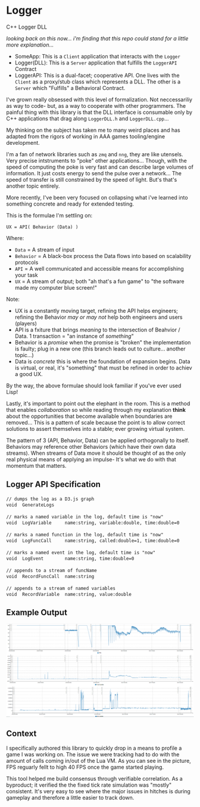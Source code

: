 # Logger
C++ Logger DLL

_looking back on this now... i'm finding that this repo could stand for a little more explanation..._

- SomeApp: This is a `Client` application that interacts with the `Logger`
- Logger(DLL): This is a `Server` application that fulfills the `LoggerAPI` Contract
- LoggerAPI: This is a dual-facet; cooperative API. One lives with the `Client` as a proxy/stub class which represents a DLL. The other is a `Server` which "Fulfills" a Behavioral Contract.

I've grown really obsessed with this level of formalization. Not neccessariliy as way to code- but, as a way to cooperate with other programmers.  The painful thing with this library is that the DLL interface is consumable only by C++ applications that drag along `LoggerDLL.h` and `LoggerDLL.cpp`...

My thinking on the subject has taken me to many weird places and has adapted from the rigors of working in AAA games tooling/engine development.

I'm a fan of network libraries such as `zmq` and `nng`, they are like utensels. Very precise intstruments to "poke" other applications... Though, with the speed of computing the poke is very fast and can describe large volumes of information. It just costs energy to send the pulse over a network... The speed of transfer is still constrained by the speed of light. But's that's another topic entirely.

More recently, I've been very focused on collapsing what i've learned into something concrete and ready for extended testing.

This is the formulae I'm settling on:
  
    UX = API( Behavior (Data) )

Where:
- `Data` = A stream of input
- `Behavior` = A black-box process the Data flows into based on scalability protocols
- `API` = A well communicated and accessible means for accomplishing your task
- `UX` = A stream of output; both "ah that's a fun game" to "the software made my computer blue screen!"

Note:
- UX is a constantly moving target, refining the API helps engineers; refining the Behavior _may or may not_ help both engineers and users (players)
- API is a fxiture that brings _meaning_ to the intersection of Beahvior / Data. 1 transaction = "an instance of _something_"
- Behavior is a _promise_ when the promise is "broken" the implementation is faulty; plug in a new one (this branch leads out to culture... another topic...)
- Data is _concrete_ this is where the foundation of expansion begins. Data is virtual, or real, it's "something" that must be refined in order to achiev a good UX.

By the way, the above formulae should look familiar if you've ever used Lisp!

Lastly, it's important to point out the elephant in the room. This is a method that enables _collaboration_ so while reading through my explanation **think** about the opportunities that become available when boundaries are removed... This is a pattern of scale because the point is to allow correct solutions to assert themselves into a stable; ever growing virtual system. 

The pattern of 3 (API, Behavior, Data) can be applied orthogonally to itself. Behaviors may reference other Behaviors (which have their own data streams). When streams of Data move it should be thought of as the only real physical means of applying an impulse- It's what we do with that momentum that matters.

## Logger API Specification

    // dumps the log as a D3.js graph
    void  GenerateLogs
  
    // marks a named variable in the log, default time is "now"
    void  LogVariable     name:string, variable:double, time:double=0
  
    // marks a named function in the log, default time is "now"
    void  LogFuncCall     name:string, called:double=1, time:double=0
  
    // marks a named event in the log, default time is "now"
    void  LogEvent        name:string, time:double=0
  
    // appends to a stream of funcName
    void  RecordFuncCall  name:string
  
    // appends to a stream of named variables
    void  RecordVariable  name:string, value:double
  
## Example Output
![alt text](https://raw.githubusercontent.com/scriptslol/Logger/master/image.png "D3.js Graphs")

## Context
I specifically authored this library to quickly drop in a means to profile a game I was working on. The issue we were tracking had to do with the amount of calls coming in/out of the Lua VM. As you can see in the picture, FPS reguarly fellt to high 40 FPS once the game started playing.
  
This tool helped me build consensus through verifiable correlation. As a byproduct; it verified the the fixed tick rate simulation was "mostly" consistent. It's very easy to see where the major issues in hitches is during gameplay and therefore a little easier to track down.
